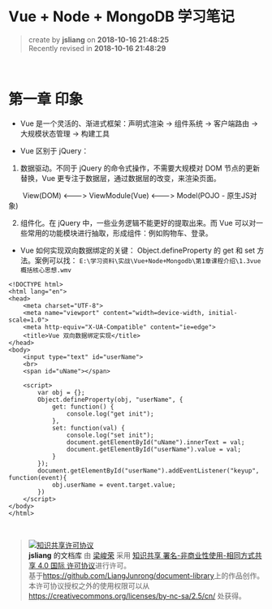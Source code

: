 Vue + Node + MongoDB 学习笔记
===

> create by **jsliang** on **2018-10-16 21:48:25**  
> Recently revised in **2018-10-16 21:48:29**

<br>

# 第一章 印象

* Vue 是一个灵活的、渐进式框架：声明式渲染 -> 组件系统 -> 客户端路由 -> 大规模状态管理 -> 构建工具  

* Vue 区别于 jQuery：

1. 数据驱动。不同于 jQuery 的命令式操作，不需要大规模对 DOM 节点的更新替换，Vue 更专注于数据层，通过数据层的改变，来渲染页面。  

&emsp;&emsp;View(DOM) <---> ViewModule(Vue) <---> Model(POJO - 原生JS对象)

2. 组件化。在 jQuery 中，一些业务逻辑不能更好的提取出来。而 Vue 可以对一些常用的功能模块进行抽取，形成组件：例如购物车、登录。

* Vue 如何实现双向数据绑定的关键： Object.defineProperty 的 get 和 set 方法。案例可以找： `E:\学习资料\实战\Vue+Node+Mongodb\第1章课程介绍\1.3vue概括核心思想.wmv`

```
<!DOCTYPE html>
<html lang="en">
<head>
    <meta charset="UTF-8">
    <meta name="viewport" content="width=device-width, initial-scale=1.0">
    <meta http-equiv="X-UA-Compatible" content="ie=edge">
    <title>Vue 双向数据绑定实现</title>
</head>
<body>
    <input type="text" id="userName">
    <br>
    <span id="uName"></span>

    <script>
        var obj = {};
        Object.defineProperty(obj, "userName", {
            get: function() {
                console.log("get init");
            },
            set: function(val) {
                console.log("set init");
                document.getElementById("uName").innerText = val;
                document.getElementById("userName").value = val;
            }
        });
        document.getElementById("userName").addEventListener("keyup", function(event){
            obj.userName = event.target.value;
        })
    </script>
</body>
</html>
```

<br>

> <a rel="license" href="http://creativecommons.org/licenses/by-nc-sa/4.0/"><img alt="知识共享许可协议" style="border-width:0" src="https://i.creativecommons.org/l/by-nc-sa/4.0/88x31.png" /></a><br /><a xmlns:dct="http://purl.org/dc/terms/" property="dct:title">**jsliang** 的文档库</a> 由 <a xmlns:cc="http://creativecommons.org/ns#" href="https://github.com/LiangJunrong/document-library" property="cc:attributionName" rel="cc:attributionURL">梁峻荣</a> 采用 <a rel="license" href="http://creativecommons.org/licenses/by-nc-sa/4.0/">知识共享 署名-非商业性使用-相同方式共享 4.0 国际 许可协议</a>进行许可。<br />基于<a xmlns:dct="http://purl.org/dc/terms/" href="https://github.com/LiangJunrong/document-library" rel="dct:source">https://github.com/LiangJunrong/document-library</a>上的作品创作。<br />本许可协议授权之外的使用权限可以从 <a xmlns:cc="http://creativecommons.org/ns#" href="https://creativecommons.org/licenses/by-nc-sa/2.5/cn/" rel="cc:morePermissions">https://creativecommons.org/licenses/by-nc-sa/2.5/cn/</a> 处获得。